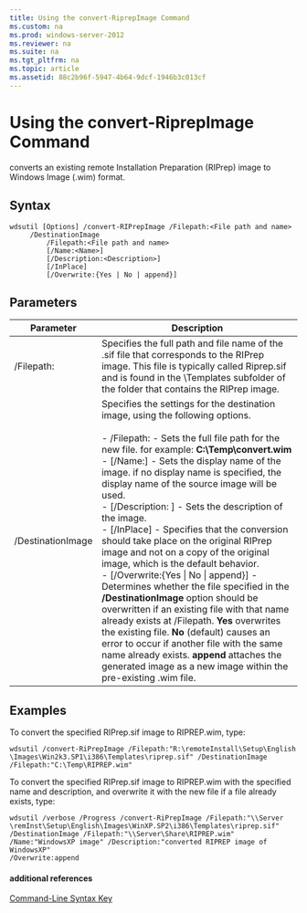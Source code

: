 ```yaml
---
title: Using the convert-RiprepImage Command
ms.custom: na
ms.prod: windows-server-2012
ms.reviewer: na
ms.suite: na
ms.tgt_pltfrm: na
ms.topic: article
ms.assetid: 88c2b96f-5947-4b64-9dcf-1946b3c013cf
---
```

# Using the convert-RiprepImage Command
converts an existing remote Installation Preparation \(RIPrep\) image to Windows Image \(.wim\) format.

## Syntax

```
wdsutil [Options] /convert-RIPrepImage /Filepath:<File path and name>
     /DestinationImage
         /Filepath:<File path and name>
         [/Name:<Name>]
         [/Description:<Description>]
         [/InPlace]
         [/Overwrite:{Yes | No | append}]
```

## Parameters

|Parameter|Description|
|-------------|---------------|
|\/Filepath:<File path and name>|Specifies the full path and file name of the .sif file that corresponds to the RIPrep image. This file is typically called Riprep.sif and is found in the \\Templates subfolder of the folder that contains the RIPrep image.|
|\/DestinationImage|Specifies the settings for the destination image, using the following options.<br /><br />-   \/Filepath:<File path and name> \- Sets the full file path for the new file. for example: **C:\\Temp\\convert.wim**<br />-   \[\/Name:<Name>\] \- Sets the display name of the image. if no display name is specified, the display name of the source image will be used.<br />-   \[\/Description: <Description>\] \- Sets the description of the image.<br />-   \[\/InPlace\] \- Specifies that the conversion should take place on the original RIPrep image and not on a copy of the original image, which is the default behavior.<br />-   \[\/Overwrite:{Yes &#124; No &#124; append}\] \- Determines whether the file specified in the **\/DestinationImage** option should be overwritten if an existing file with that name already exists at \/Filepath. **Yes** overwrites the existing file. **No** \(default\) causes an error to occur if another file with the same name already exists. **append** attaches the generated image as a new image within the pre\-existing .wim file.|

## <a name="BKMK_examples"></a>Examples
To convert the specified RIPrep.sif image to RIPREP.wim, type:

```
wdsutil /convert-RiPrepImage /Filepath:"R:\remoteInstall\Setup\English
\Images\Win2k3.SP1\i386\Templates\riprep.sif" /DestinationImage
/Filepath:"C:\Temp\RIPREP.wim"
```

To convert the specified RIPrep.sif image to RIPREP.wim with the specified name and description, and overwrite it with the new file if a file already exists, type:

```
wdsutil /verbose /Progress /convert-RiPrepImage /Filepath:"\\Server
\remInst\Setup\English\Images\WinXP.SP2\i386\Templates\riprep.sif"
/DestinationImage /Filepath:"\\Server\Share\RIPREP.wim"
/Name:"WindowsXP image" /Description:"converted RIPREP image of WindowsXP"
/Overwrite:append
```

#### additional references
[Command-Line Syntax Key](../commandline-syntax-key.md)


